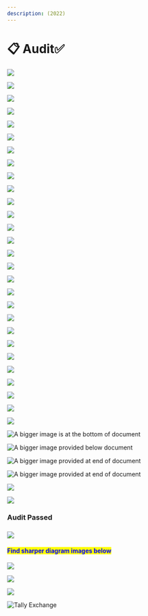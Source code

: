 ```yaml
---
description: (2022)
---
```


# 📋 Audit✅



![](<.gitbook/assets/image (28).png>)

![](<.gitbook/assets/image (30).png>)

![](<.gitbook/assets/image (20).png>)

![](<.gitbook/assets/image (6).png>)

![](<.gitbook/assets/image (2).png>)

![](<.gitbook/assets/image (15).png>)

![](<.gitbook/assets/image (13).png>)

![](<.gitbook/assets/image (32).png>)

![](.gitbook/assets/image.png)

![](<.gitbook/assets/image (38).png>)

![](<.gitbook/assets/image (33).png>)

![](<.gitbook/assets/image (1).png>)

![](<.gitbook/assets/image (18).png>)

![](<.gitbook/assets/image (5).png>)

![](<.gitbook/assets/image (10).png>)



![](<.gitbook/assets/image (27).png>)

![](<.gitbook/assets/image (9).png>)

![](<.gitbook/assets/image (31).png>)

![](<.gitbook/assets/image (4).png>)

![](<.gitbook/assets/image (22) (1).png>)

![](<.gitbook/assets/image (12).png>)

![](<.gitbook/assets/image (25).png>)

![](<.gitbook/assets/image (29).png>)

![](<.gitbook/assets/image (24).png>)

![](<.gitbook/assets/image (35) (1).png>)

![](<.gitbook/assets/image (11).png>)

![](<.gitbook/assets/image (8).png>)

![](<.gitbook/assets/image (14).png>)

![A bigger image is at the bottom of document](<.gitbook/assets/image (34).png>)

![A bigger image provided below document](<.gitbook/assets/image (21).png>)

![A bigger image provided at end of document](<.gitbook/assets/image (19).png>)

![A bigger image provided at end of document](<.gitbook/assets/image (23).png>)

![](<.gitbook/assets/image (17).png>)

![](<.gitbook/assets/image (37).png>)

### &#x20;                                                             Audit Passed

### &#x20;                                                 ![](<.gitbook/assets/CalvinFlyingGIF (2).gif>)&#x20;

#### <mark style="color:blue;">Find sharper diagram images below</mark>

![](<.gitbook/assets/image (16).png>)

![](<.gitbook/assets/image (36).png>)

![](<.gitbook/assets/image (7).png>)

![Tally Exchange ](<.gitbook/assets/image (26).png>)
